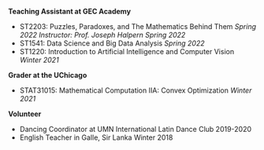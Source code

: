 

**Teaching Assistant at GEC Academy**
* ST2203: Puzzles, Paradoxes, and The Mathematics Behind Them *Spring 2022*
    *Instructor: Prof. Joseph Halpern Spring 2022* 
* ST1541: Data Science and Big Data Analysis *Spring 2022*
* ST1220: Introduction to Artificial Intelligence and Computer Vision *Winter 2021*

**Grader at the UChicago**
* STAT31015: Mathematical Computation IIA: Convex Optimization *Winter 2021*

**Volunteer**
* Dancing Coordinator at UMN International Latin Dance Club 2019-2020
* English Teacher in Galle, Sir Lanka Winter 2018
